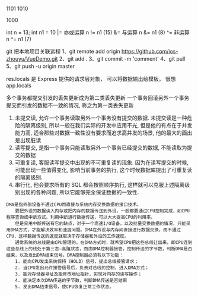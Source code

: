 1101
1010

1000

int n = 13;
int n1 = 10
|= 亦或运算	n != n1	(15)
&= 与运算	n &= n1 (8)
^= 非运算	n ^= n1 (7) 

git 把本地项目关联远程
1、git remote add origin https://github.com/ios-zhouyu/VueDemo.git
2、git add .
3、git commit -m 'comment'
4、git pull
5、git push -u origin master

res.locals 是 Express 提供的请求层对象， 可以将数据输出给模板， 很想 app.locals

多个事务都提交引发的丢失更新成为第二类丢失更新
一个事务回滚另外一个事务提交而引发的数据不一致的情况, 称之为第一类丢失更新
1. 未提交读, 允许一个事务读取另外一个事务没有提交的数据. 未提交读是一种危险的隔离级别, 所以一般在我们实际的开发中应用不光, 但是他的有点在于并发能力高, 适合那些对数据一致性没有要求而追求高并发的场景, 他的最大的画出是出现脏读
2. 读写提交, 是指一个事务只能读取另外一个事务已经提交的数据, 不能读取为提交的数据
3. 可重复读, 客服读写提交中出现的不可重复读的现象. 因为在读写提交的时候, 可能出现一些值得变化, 影响当前事务的执行, 这个时候数据库提出了可重复读的隔离级别.
4. 串行化, 他会要求所有的 SQL 都会按照顺序执行, 这样就可以克服上述隔离级别出现的各种问题, 所以它能够完全保证数据的一致性.

```
DMA是指外部设备不通过CPU而直接与系统内存交换数据的接口技术。
　　要把外设的数据读入内存或把内存的数据传送到外设，一般都要通过CPU控制完成，如CPU程序查询或中断方式。利用中断进行数据传送，可以大大提高CPU的利用率。
　　但是采用中断传送有它的缺点，对于一个高速I/O设备，以及批量交换数据的情况，只能采用DMA方式，才能解决效率和速度问题。DMA在外设与内存间直接进行数据交换，而不通过CPU，这样数据传送的速度就取决于存储器和外设的工作速度。
　　通常系统的总线是由CPU管理的。在DMA方式时，就希望CPU把这些总线让出来，即CPU连到这些总线上的线处于第三态–高阻状态，而由DMA控制器接管，控制传送的字节数，判断DMA是否结束，以及发出DMA结束信号。DMA控制器必须有以下功能：
　　1. 能向CPU发出系统保持（HOLD）信号，提出总线接管请求；
　　2. 当CPU发出允许接管信号后，负责对总线的控制，进入DMA方式；
　　3. 能对存储器寻址及能修改地址指针，实现对内存的读写操作；
　　4. 能决定本次DMA传送的字节数，判断DMA传送是否结束
　　5. 发出DMA结束信号，使CPU恢复正常工作状态。
```

